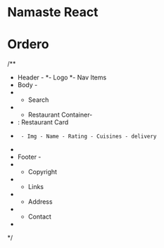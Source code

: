 # Namaste React

# Ordero
/**
 * Header -
 *- Logo
 *- Nav Items
 * Body -
 * - Search
 * - Restaurant Container-
 *    : Restaurant Card
 *      - Img - Name - Rating - Cuisines - delivery
 *      
 * Footer -
 * - Copyright
 * - Links
 * - Address
 * - Contact
 * 
 */